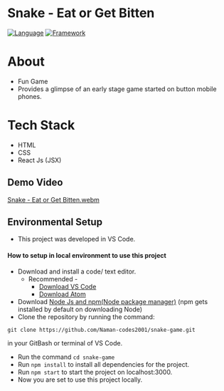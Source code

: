 # Snake - Eat or Get Bitten
[![Language](https://img.shields.io/badge/Language-Javascript-blue.svg?style=flat)](https://www.javascript.com/)
[![Framework](https://img.shields.io/badge/Framework-Reactjs-brightgreen.svg?style=flat)](https://reactjs.org/)
# About
- Fun Game
- Provides a glimpse of an early stage game started on button mobile phones.
# Tech Stack
- HTML
- CSS
- React Js (JSX)
## Demo Video
[Snake - Eat or Get Bitten.webm](https://user-images.githubusercontent.com/94623032/179819044-724aa924-173c-44f3-83bb-71119ed8c773.webm)
## Environmental Setup
- This project was developed in VS Code.
#### How to setup in local environment to use this project
- Download and install a code/ text editor.
  - Recommended -
    - [Download VS Code](https://code.visualstudio.com/download)
    - [Download Atom](https://atom.io/)
- Download [Node Js and npm(Node package manager)](https://nodejs.org/en/) (npm gets installed by default on downloading Node)
- Clone the repository by running the command:
```
git clone https://github.com/Naman-codes2001/snake-game.git
```
in your GitBash or terminal of VS Code.
- Run the command `cd snake-game`
- Run `npm install` to install all dependencies for the project.
- Run `npm start` to start the project on localhost:3000.
- Now you are set to use this project locally.

